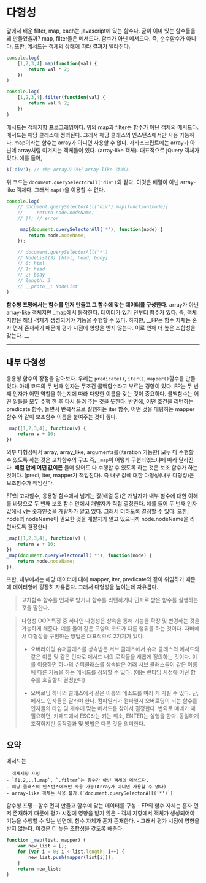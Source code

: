 # 다형성

앞에서 배운 filter, map, each는 javascript에 있는 함수다. 굳이 이미 있는 함수들을 왜 만들었을까? map, filter들은 메서드다. 함수가 아닌 메서드다. 즉, 순수함수가 아니다. 또한, 메서드는 객체의 상태에 따라 결과가 달라진다. 

```javascript
console.log(
    [1,2,3,4].map(function(val) {
        return val * 2;
    })
)

console.log(
    [1,2,3,4].filter(function(val) {
        return val % 2;
    })
)
```

메서드는 객체지향 프로그래밍이다. 위의 map과 filter는 함수가 아닌 객체의 메서드다. 메서드는 해당 클래스에 정의된다. 그래서 해당 클래스의 인스턴스에서만 사용 가능하다. map이라는 함수는 array가 아니면 사용할 수 없다. 자바스크립트에는 array가 아닌데 array처럼 여겨지는 객체들이 있다. (array-like 객체). 대표적으로 jQuery 객체가 있다. 예를 들어,

```javascript
$('div'); // 얘는 Array가 아닌 array-like 객체다.
```

위 코드는 `document.querySelectorAll('div')`와 같다. 이것은 배열이 아닌 array-like 객체다. 그래서 `map()`을 이용할 수 없다.

```javascript
console.log(
    // document.querySelectorAll('div').map(function(node){
    //     return node.nodeName;
    // }); // error

    _map(document.querySelectorAll('*'), function(node) {
        return node.nodeName;
    }); 

    // document.querySelectorAll('*')
    // NodeList(3) [html, head, body]
    // 0: html
    // 1: head
    // 2: body
    // length: 3
    // __proto__: NodeList
)
```

__함수형 프밍에서는 함수를 먼저 만들고 그 함수에 맞는 데이터를 구성한다.__ array가 아닌 array-like 객체지만 _map에서 동작한다. 데이터가 있기 전부터 함수가 있다. 즉, 객체지향은 해당 객체가 생성되어야 기능을 수행할 수 있다. 하지만, __FP는 함수 자체는 혼자 먼저 존재하기 때문에 평가 시점에 영향을 받지 않는다. 이로 인해 더 높은 조합성을 갖는다.  __

---

## 내부 다형성

응용형 함수의 장점을 알아보자. 우리는 `predicate()`, `iter()`, `mapper()`함수를 만들었다. 아래 코드의 두 번째 인자는 무조건 콜백함수라고 부르는 경향이 있다. FP는 두 번째 인자가 어떤 역할을 하는지에 따라 다양한 이름을 갖는 것이 중요하다. 콜백함수는 어떤 일들을 모두 수행 한 후 다시 돌려 주는 것을 뜻한다. 반면에, 어떤 조건을 리턴하는 predicate 함수, 돌면서 반복적으로 실행하는 iter 함수, 어떤 것을 매핑하는 mapper 함수 와 같이 보조함수 이름을 붙여주는 것이 좋다. 

```javascript
_map([1,2,3,4], function(v) {
    return v + 10;
})
```

외부 다형성에서 array, array_like, arguments를(iteration 가능한) 모두 다 수행할 수 있도록 하는 것은 고차함수의 구조 즉, `_map`이 어떻게 구현되었느냐에 따라 달라진다. **배열 안에 어떤 값이든** 들어 있어도 다 수행할 수 있도록 하는 것은 보조 함수가 하는 것이다. (predi, iter, mapper가 책임진다). 즉 내부 값에 대한 다형성(내부 다형성)은 보조함수가 책임진다.

FP의 고차함수, 응용형 함수에서 넘기는 값(배열 등)은 개발자가 내부 함수에 대한 이해를 바탕으로 두 번째 보조 함수 안에서 개발자가 직접 결정한다. 예를 들어 두 번째 인자 값에서 v는 숫자인것을 개발자가 알고 있다. 그래서 더하도록 결정할 수 있다. 또한, node의 nodeName이 필요한 것을 개발자가 알고 있으니까 node.nodeName을 리턴하도록 결정한다.

```javascript
_map([1,2,3,4], function(v) {
    return v + 10;
})
_map(document.querySelectorAll('*'), function(node) {
    return node.nodeName;
}); 
```

또한, 내부에서는 해당 데이터에 대해 mapper, iter, predicate와 같이 위임하기 때문에 데이터형에 굉장히 자유롭다. 그래서 다형성을 높이는데 자유롭다.

> 고차함수 
> 함수를 인자로 받거나 함수를 리턴하거나 인자로 받은 함수를 실행하는 것을 말한다.

> 다형성
OOP 특징 중 하나인 다형성은 상속을 통해 기능을 확장 및 변경하는 것을 가능하게 해준다. 예를 들어 같은 모양의 코드가 다른 행위를 하는 것이다. 자바에서 다형성을 구현하는 방법은 대표적으로 2가지가 있다.
>
> - 오버라이딩
> 슈퍼클래스를 상속받은 서브 클래스에서 슈퍼 클래스의 메서드와 같은 이름 및 같은 인자로 메서드 내의 로직들을 새롭게 정의하는 것이다. 이를 이용하면 하나의 슈퍼클래스를 상속받은 여러 서브 클래스들이 같은 이름에 다른 기능을 하는 메서드를 정의할 수 있다. (얘는 런타임 시점에 어떤 함수를 호출할지 결정한다)
>
> - 오버로딩
> 하나의 클래스에서 같은 이름의 메소드를 여러 개 가질 수 있다. 단, 메서드 인자들은 달라야 한다. 컴파일러가 컴파일시 오버로딩이 되는 함수를 인자들의 타입 및 개수에 맞는 메서드를 찾아서 결정한다.
> 번외로 얘네가 왜 필요하면, 키패드에서 ESC라는 키는 취소, ENTER는 실행을 한다. 동일하게 조작하지만 동작결과 및 방법은 다른 것을 의미한다. 

## 요약

메서드는

    - 객체지향 프밍
    - `[1,2,..].map`, `.filter`는 함수가 아닌 객체의 메서드다.
    - 해당 클래스의 인스턴스에서만 사용 가능(Array가 아니면 사용할 수 없다)
    - array-like 객체는 사용 불가.(`document.querySelectorAll('*')`)

함수형 프밍
    - 함수 먼저 만들고 함수에 맞는 데이터를 구성
    - FP의 함수 자체는 혼자 먼저 존재하기 때문에 평가 시점에 영향을 받지 않은
      - 객체 지향에서 객체가 생성되어야 기능을 수행할 수 있는 반면에, 함수 자체가 혼자 존재한다.
      - 그래서 평가 시점에 영향을 받지 않는다. 이것은 더 높은 조합성을 갖도록 해준다.


```javascript
function _map(list, mapper) {
    var new_list = [];
    for (var i = 0; i < list.length; i++) {
        new_list.push(mapper(list[i]));
    }
    return new_list;
}
```

